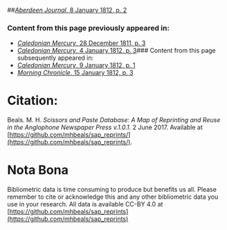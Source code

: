 ##[*Aberdeen Journal*, 8 January 1812, p. 2](https://mhbeals.github.io/sap_html/Aberdeen-Journal/Aberdeen-Journal-8-January-1812-p-2)

### Content from this page previously appeared in:
+ [*Caledonian Mercury*, 28 December 1811, p. 3](https://mhbeals.github.io/sap_html/Caledonian-Mercury/Caledonian-Mercury-28-December-1811-p-3)
+ [*Caledonian Mercury*, 4 January 1812, p. 3](https://mhbeals.github.io/sap_html/Caledonian-Mercury/Caledonian-Mercury-4-January-1812-p-3)### Content from this page subsequently appeared in:
+ [*Caledonian Mercury*, 9 January 1812, p. 1](https://mhbeals.github.io/sap_html/Caledonian-Mercury/Caledonian-Mercury-9-January-1812-p-1)
+ [*Morning Chronicle*, 15 January 1812, p. 3](https://mhbeals.github.io/sap_html/Morning-Chronicle/Morning-Chronicle-15-January-1812-p-3)
                    
# Citation: 

Beals. M. H. *Scissors and Paste Database: A Map of Reprinting and Reuse in the Anglophone Newspaper Press v.1.0.1.* 2 June 2017. Available at [https://github.com/mhbeals/sap_reprints/](https://github.com/mhbeals/sap_reprints/). 
                    
# Nota Bona

Bibliometric data is time consuming to produce but benefits us all. Please remember to cite or acknowledge this and any other bibliometric data you use in your research. All data is available CC-BY 4.0 at [https://github.com/mhbeals/sap_reprints](https://github.com/mhbeals/sap_reprints)